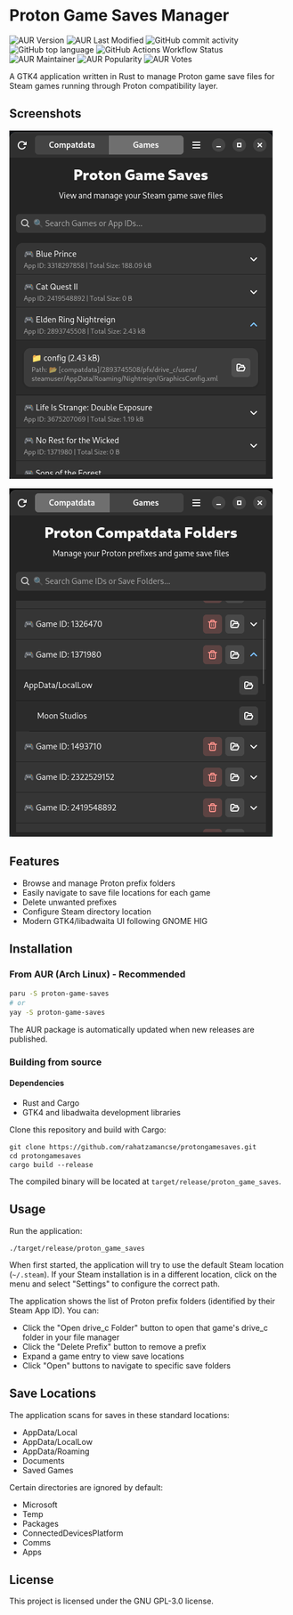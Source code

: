 # Proton Game Saves Manager

![AUR Version](https://img.shields.io/aur/version/protongamesaves)
![AUR Last Modified](https://img.shields.io/aur/last-modified/protongamesaves)
![GitHub commit activity](https://img.shields.io/github/commit-activity/y/rahatzamancse/protongamesaves)
![GitHub top language](https://img.shields.io/github/languages/top/rahatzamancse/protongamesaves)
![GitHub Actions Workflow Status](https://img.shields.io/github/actions/workflow/status/rahatzamancse/protongamesaves/update-aur.yml)
![AUR Maintainer](https://img.shields.io/aur/maintainer/protongamesaves)
![AUR Popularity](https://img.shields.io/aur/popularity/protongamesaves)
![AUR Votes](https://img.shields.io/aur/votes/protongamesaves)


A GTK4 application written in Rust to manage Proton game save files for Steam games running through Proton compatibility layer.

## Screenshots

![Main window](resources/pic1.png)

![Settings](resources/pic2.png)

## Features

- Browse and manage Proton prefix folders
- Easily navigate to save file locations for each game
- Delete unwanted prefixes
- Configure Steam directory location
- Modern GTK4/libadwaita UI following GNOME HIG

## Installation

### From AUR (Arch Linux) - Recommended

```bash
paru -S proton-game-saves
# or
yay -S proton-game-saves
```

The AUR package is automatically updated when new releases are published.

### Building from source

#### Dependencies

- Rust and Cargo
- GTK4 and libadwaita development libraries

Clone this repository and build with Cargo:

```
git clone https://github.com/rahatzamancse/protongamesaves.git
cd protongamesaves
cargo build --release
```

The compiled binary will be located at `target/release/proton_game_saves`.

## Usage

Run the application:

```
./target/release/proton_game_saves
```

When first started, the application will try to use the default Steam location (`~/.steam`). If your Steam installation is in a different location, click on the menu and select "Settings" to configure the correct path.

The application shows the list of Proton prefix folders (identified by their Steam App ID). You can:
- Click the "Open drive_c Folder" button to open that game's drive_c folder in your file manager
- Click the "Delete Prefix" button to remove a prefix
- Expand a game entry to view save locations
- Click "Open" buttons to navigate to specific save folders

## Save Locations

The application scans for saves in these standard locations:

- AppData/Local
- AppData/LocalLow
- AppData/Roaming
- Documents
- Saved Games

Certain directories are ignored by default:
- Microsoft
- Temp
- Packages
- ConnectedDevicesPlatform
- Comms
- Apps

## License

This project is licensed under the GNU GPL-3.0 license. 